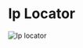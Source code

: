 # Ip Locator

![Ip locator](https://github.com/Deoaayush/ip-locator/assets/120650241/650560dd-3e21-422e-8c5f-2dfd61f83451)

